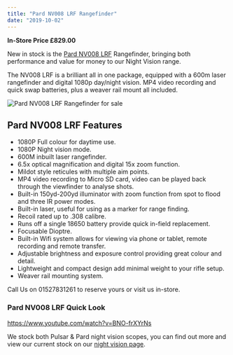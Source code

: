 ```yaml
---
title: "Pard NV008 LRF Rangefinder"
date: "2019-10-02"
---
```


**In-Store Price £829.00**

New in stock is the [Pard NV008 LRF](/product/pard-nv008-lrf-digital-scope/) Rangefinder, bringing both performance and value for money to our Night Vision range.

The NV008 LRF is a brilliant all in one package, equipped with a 600m laser rangefinder and digital 1080p day/night vision. MP4 video recording and quick swap batteries, plus a weaver rail mount all included.

![Pard NV008 LRF Rangefinder for sale](https://res.cloudinary.com/shooting-supplies/image/upload/v1573564906/PardNV008LRFRangefinder_orrkzp-1_vlvhvz.jpg)

## Pard NV008 LRF Features

- 1080P Full colour for daytime use.
- 1080P Night vision mode.
- 600M inbuilt laser rangefinder.
- 6.5x optical magnification and digital 15x zoom function.
- Mildot style reticules with multiple aim points.
- MP4 video recording to Micro SD card, video can be played back through the viewfinder to analyse shots.
- Built-in 150yd-200yd illuminator with zoom function from spot to flood and three IR power modes.
- Built-in laser, useful for using as a marker for range finding.
- Recoil rated up to .308 calibre.
- Runs off a single 18650 battery provide quick in-field replacement.
- Focusable Dioptre.
- Built-in Wifi system allows for viewing via phone or tablet, remote recording and remote transfer.
- Adjustable brightness and exposure control providing great colour and detail.
- Lightweight and compact design add minimal weight to your rifle setup.
- Weaver rail mounting system.

Call Us on 01527831261 to reserve yours or visit us in-store.

### Pard NV008 LRF Quick Look

https://www.youtube.com/watch?v=BNO-frXYrNs

We stock both Pulsar & Pard night vision scopes, you can find out more and view our current stock on our [night vision page](https://shootingsuppliesltd.co.uk/night-vision/).
